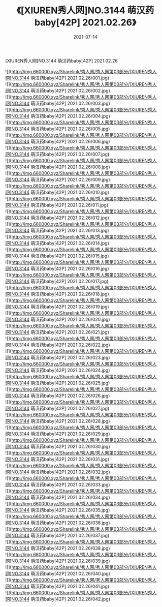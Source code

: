 ﻿---
layout: post
title:  《[XIUREN秀人网]NO.3144 萌汉药baby[42P] 2021.02.26》
date:   2021-07-14
img: http://img.660000.xyz/Sharelink/秀人网/秀人网第03部分/[XIUREN秀人网]NO.3144 萌汉药baby[42P] 2021.02.26/000.jpg
categories: [美女, 清纯, 唯美]
---

[XIUREN秀人网]NO.3144 萌汉药baby[42P] 2021.02.26

  ![](http://img.660000.xyz/Sharelink/秀人网/秀人网第03部分/[XIUREN秀人网]NO.3144 萌汉药baby[42P] 2021.02.26/001.jpg) <br> ![](http://img.660000.xyz/Sharelink/秀人网/秀人网第03部分/[XIUREN秀人网]NO.3144 萌汉药baby[42P] 2021.02.26/002.jpg) <br> ![](http://img.660000.xyz/Sharelink/秀人网/秀人网第03部分/[XIUREN秀人网]NO.3144 萌汉药baby[42P] 2021.02.26/003.jpg) <br> ![](http://img.660000.xyz/Sharelink/秀人网/秀人网第03部分/[XIUREN秀人网]NO.3144 萌汉药baby[42P] 2021.02.26/004.jpg) <br> ![](http://img.660000.xyz/Sharelink/秀人网/秀人网第03部分/[XIUREN秀人网]NO.3144 萌汉药baby[42P] 2021.02.26/005.jpg) <br> ![](http://img.660000.xyz/Sharelink/秀人网/秀人网第03部分/[XIUREN秀人网]NO.3144 萌汉药baby[42P] 2021.02.26/006.jpg) <br> ![](http://img.660000.xyz/Sharelink/秀人网/秀人网第03部分/[XIUREN秀人网]NO.3144 萌汉药baby[42P] 2021.02.26/007.jpg) <br> ![](http://img.660000.xyz/Sharelink/秀人网/秀人网第03部分/[XIUREN秀人网]NO.3144 萌汉药baby[42P] 2021.02.26/008.jpg) <br> ![](http://img.660000.xyz/Sharelink/秀人网/秀人网第03部分/[XIUREN秀人网]NO.3144 萌汉药baby[42P] 2021.02.26/009.jpg) <br> ![](http://img.660000.xyz/Sharelink/秀人网/秀人网第03部分/[XIUREN秀人网]NO.3144 萌汉药baby[42P] 2021.02.26/010.jpg) <br> ![](http://img.660000.xyz/Sharelink/秀人网/秀人网第03部分/[XIUREN秀人网]NO.3144 萌汉药baby[42P] 2021.02.26/011.jpg) <br> ![](http://img.660000.xyz/Sharelink/秀人网/秀人网第03部分/[XIUREN秀人网]NO.3144 萌汉药baby[42P] 2021.02.26/012.jpg) <br> ![](http://img.660000.xyz/Sharelink/秀人网/秀人网第03部分/[XIUREN秀人网]NO.3144 萌汉药baby[42P] 2021.02.26/013.jpg) <br> ![](http://img.660000.xyz/Sharelink/秀人网/秀人网第03部分/[XIUREN秀人网]NO.3144 萌汉药baby[42P] 2021.02.26/014.jpg) <br> ![](http://img.660000.xyz/Sharelink/秀人网/秀人网第03部分/[XIUREN秀人网]NO.3144 萌汉药baby[42P] 2021.02.26/015.jpg) <br> ![](http://img.660000.xyz/Sharelink/秀人网/秀人网第03部分/[XIUREN秀人网]NO.3144 萌汉药baby[42P] 2021.02.26/016.jpg) <br> ![](http://img.660000.xyz/Sharelink/秀人网/秀人网第03部分/[XIUREN秀人网]NO.3144 萌汉药baby[42P] 2021.02.26/017.jpg) <br> ![](http://img.660000.xyz/Sharelink/秀人网/秀人网第03部分/[XIUREN秀人网]NO.3144 萌汉药baby[42P] 2021.02.26/018.jpg) <br> ![](http://img.660000.xyz/Sharelink/秀人网/秀人网第03部分/[XIUREN秀人网]NO.3144 萌汉药baby[42P] 2021.02.26/019.jpg) <br> ![](http://img.660000.xyz/Sharelink/秀人网/秀人网第03部分/[XIUREN秀人网]NO.3144 萌汉药baby[42P] 2021.02.26/020.jpg) <br> ![](http://img.660000.xyz/Sharelink/秀人网/秀人网第03部分/[XIUREN秀人网]NO.3144 萌汉药baby[42P] 2021.02.26/021.jpg) <br> ![](http://img.660000.xyz/Sharelink/秀人网/秀人网第03部分/[XIUREN秀人网]NO.3144 萌汉药baby[42P] 2021.02.26/022.jpg) <br> ![](http://img.660000.xyz/Sharelink/秀人网/秀人网第03部分/[XIUREN秀人网]NO.3144 萌汉药baby[42P] 2021.02.26/023.jpg) <br> ![](http://img.660000.xyz/Sharelink/秀人网/秀人网第03部分/[XIUREN秀人网]NO.3144 萌汉药baby[42P] 2021.02.26/024.jpg) <br> ![](http://img.660000.xyz/Sharelink/秀人网/秀人网第03部分/[XIUREN秀人网]NO.3144 萌汉药baby[42P] 2021.02.26/025.jpg) <br> ![](http://img.660000.xyz/Sharelink/秀人网/秀人网第03部分/[XIUREN秀人网]NO.3144 萌汉药baby[42P] 2021.02.26/026.jpg) <br> ![](http://img.660000.xyz/Sharelink/秀人网/秀人网第03部分/[XIUREN秀人网]NO.3144 萌汉药baby[42P] 2021.02.26/027.jpg) <br> ![](http://img.660000.xyz/Sharelink/秀人网/秀人网第03部分/[XIUREN秀人网]NO.3144 萌汉药baby[42P] 2021.02.26/028.jpg) <br> ![](http://img.660000.xyz/Sharelink/秀人网/秀人网第03部分/[XIUREN秀人网]NO.3144 萌汉药baby[42P] 2021.02.26/029.jpg) <br> ![](http://img.660000.xyz/Sharelink/秀人网/秀人网第03部分/[XIUREN秀人网]NO.3144 萌汉药baby[42P] 2021.02.26/030.jpg) <br> ![](http://img.660000.xyz/Sharelink/秀人网/秀人网第03部分/[XIUREN秀人网]NO.3144 萌汉药baby[42P] 2021.02.26/031.jpg) <br> ![](http://img.660000.xyz/Sharelink/秀人网/秀人网第03部分/[XIUREN秀人网]NO.3144 萌汉药baby[42P] 2021.02.26/032.jpg) <br> ![](http://img.660000.xyz/Sharelink/秀人网/秀人网第03部分/[XIUREN秀人网]NO.3144 萌汉药baby[42P] 2021.02.26/033.jpg) <br> ![](http://img.660000.xyz/Sharelink/秀人网/秀人网第03部分/[XIUREN秀人网]NO.3144 萌汉药baby[42P] 2021.02.26/034.jpg) <br> ![](http://img.660000.xyz/Sharelink/秀人网/秀人网第03部分/[XIUREN秀人网]NO.3144 萌汉药baby[42P] 2021.02.26/035.jpg) <br> ![](http://img.660000.xyz/Sharelink/秀人网/秀人网第03部分/[XIUREN秀人网]NO.3144 萌汉药baby[42P] 2021.02.26/036.jpg) <br> ![](http://img.660000.xyz/Sharelink/秀人网/秀人网第03部分/[XIUREN秀人网]NO.3144 萌汉药baby[42P] 2021.02.26/037.jpg) <br> ![](http://img.660000.xyz/Sharelink/秀人网/秀人网第03部分/[XIUREN秀人网]NO.3144 萌汉药baby[42P] 2021.02.26/038.jpg) <br> ![](http://img.660000.xyz/Sharelink/秀人网/秀人网第03部分/[XIUREN秀人网]NO.3144 萌汉药baby[42P] 2021.02.26/039.jpg) <br> ![](http://img.660000.xyz/Sharelink/秀人网/秀人网第03部分/[XIUREN秀人网]NO.3144 萌汉药baby[42P] 2021.02.26/040.jpg) <br> ![](http://img.660000.xyz/Sharelink/秀人网/秀人网第03部分/[XIUREN秀人网]NO.3144 萌汉药baby[42P] 2021.02.26/041.jpg) <br> ![](http://img.660000.xyz/Sharelink/秀人网/秀人网第03部分/[XIUREN秀人网]NO.3144 萌汉药baby[42P] 2021.02.26/042.jpg) <br>